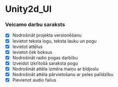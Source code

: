 # Unity2d_UI

### Veicamo darbu saraksts
 - [x] Nodrošināt projekta versionēšanu
 - [x] Ievietot teksta logu, teksta lauku un pogu
 - [x] Ievietot attēlus
 - [x] Ievietot ček boksus
 - [x] Nodrošināt radio pogas darbību
 - [x] Izveidot izkrītošā saraksta pogu
 - [x] Nodrošināt attēla izmēra maiņu ar bīdjoslu
 - [x] Nodrošināt attēla pārvietošanu ar peles palīdzību
 - [x] Pievienot audio failus
